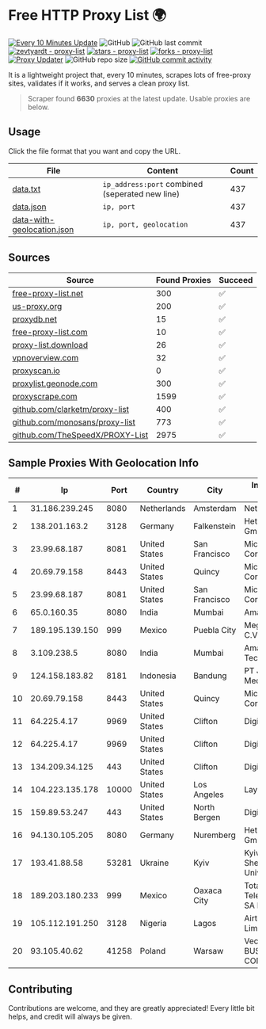 
# Free HTTP Proxy List 🌍

[![Every 10 Minutes Update](https://github.com/mertguvencli/http-proxy-list/actions/workflows/main.yml/badge.svg?branch=main)](https://github.com/mertguvencli/http-proxy-list/actions/workflows/main.yml)
![GitHub](https://img.shields.io/github/license/mertguvencli/http-proxy-list)
![GitHub last commit](https://img.shields.io/github/last-commit/mertguvencli/http-proxy-list)
[![zevtyardt - proxy-list](https://img.shields.io/static/v1?label=zevtyardt&message=proxy-list&color=blue&logo=github)](https://github.com/zevtyardt/proxy-list "Go to GitHub repo")
[![stars - proxy-list](https://img.shields.io/github/stars/zevtyardt/proxy-list?style=social)](https://github.com/zevtyardt/proxy-list)
[![forks - proxy-list](https://img.shields.io/github/forks/zevtyardt/proxy-list?style=social)](https://github.com/zevtyardt/proxy-list)
[![Proxy Updater](https://github.com/zevtyardt/proxy-list/workflows/Proxy%20Updater/badge.svg)](https://github.com/zevtyardt/proxy-list/actions?query=workflow:"Proxy+Updater")
![GitHub repo size](https://img.shields.io/github/repo-size/zevtyardt/proxy-list)
[![GitHub commit activity](https://img.shields.io/github/commit-activity/m/zevtyardt/proxy-list?logo=commits)](https://github.com/zevtyardt/proxy-list/commits/main)

It is a lightweight project that, every 10 minutes, scrapes lots of free-proxy sites, validates if it works, and serves a clean proxy list.

> Scraper found **6630** proxies at the latest update. Usable proxies are below.

## Usage

Click the file format that you want and copy the URL.

|File|Content|Count|
|----|-------|-----|
|[data.txt](https://raw.githubusercontent.com/mertguvencli/http-proxy-list/main/proxy-list/data.txt)|`ip_address:port` combined (seperated new line)|437|
|[data.json](https://raw.githubusercontent.com/mertguvencli/http-proxy-list/main/proxy-list/data.json)|`ip, port`|437|
|[data-with-geolocation.json](https://raw.githubusercontent.com/mertguvencli/http-proxy-list/main/proxy-list/data-with-geolocation.json)|`ip, port, geolocation`|437|

## Sources

|Source|Found Proxies|Succeed|
|------|-------------|-------|
|[free-proxy-list.net](https://free-proxy-list.net)|300|✅|
|[us-proxy.org](https://www.us-proxy.org)|200|✅|
|[proxydb.net](http://proxydb.net)|15|✅|
|[free-proxy-list.com](https://free-proxy-list.com/?page=&port=&type%5B%5D=http&type%5B%5D=https&up_time=0&search=Search)|10|✅|
|[proxy-list.download](https://www.proxy-list.download/HTTP)|26|✅|
|[vpnoverview.com](https://vpnoverview.com/privacy/anonymous-browsing/free-proxy-servers)|32|✅|
|[proxyscan.io](https://www.proxyscan.io)|0|✅|
|[proxylist.geonode.com](https://proxylist.geonode.com/api/proxy-list?limit=300&page=1&sort_by=lastChecked&sort_type=desc&protocols=http,https)|300|✅|
|[proxyscrape.com](https://api.proxyscrape.com/v2/?request=displayproxies&protocol=http&timeout=10000&country=all&ssl=all&anonymity=all)|1599|✅|
|[github.com/clarketm/proxy-list](https://raw.githubusercontent.com/clarketm/proxy-list/master/proxy-list-raw.txt)|400|✅|
|[github.com/monosans/proxy-list](https://raw.githubusercontent.com/monosans/proxy-list/main/proxies/http.txt)|773|✅|
|[github.com/TheSpeedX/PROXY-List](https://raw.githubusercontent.com/TheSpeedX/PROXY-List/master/http.txt)|2975|✅|


## Sample Proxies With Geolocation Info

|#|Ip|Port|Country|City|Internet Service Provider|
|-|--|----|-------|----|-------------------------|
|1|31.186.239.245|8080|Netherlands|Amsterdam|NetSkope Inc|
|2|138.201.163.2|3128|Germany|Falkenstein|Hetzner Online GmbH|
|3|23.99.68.187|8081|United States|San Francisco|Microsoft Corporation|
|4|20.69.79.158|8443|United States|Quincy|Microsoft Corporation|
|5|23.99.68.187|8081|United States|San Francisco|Microsoft Corporation|
|6|65.0.160.35|8080|India|Mumbai|Amazon.com|
|7|189.195.139.150|999|Mexico|Puebla City|Mega Cable, S.A. de C.V.|
|8|3.109.238.5|8080|India|Mumbai|Amazon Technologies Inc.|
|9|124.158.183.82|8181|Indonesia|Bandung|PT Jala Lintas Media|
|10|20.69.79.158|8443|United States|Quincy|Microsoft Corporation|
|11|64.225.4.17|9969|United States|Clifton|DigitalOcean, LLC|
|12|64.225.4.17|9969|United States|Clifton|DigitalOcean, LLC|
|13|134.209.34.125|443|United States|Clifton|DigitalOcean, LLC|
|14|104.223.135.178|10000|United States|Los Angeles|LayerHost|
|15|159.89.53.247|443|United States|North Bergen|DigitalOcean, LLC|
|16|94.130.105.205|8080|Germany|Nuremberg|Hetzner Online GmbH|
|17|193.41.88.58|53281|Ukraine|Kyiv|Kyiv National Taras Shevchenko University|
|18|189.203.180.233|999|Mexico|Oaxaca City|Total Play Telecomunicaciones SA De CV|
|19|105.112.191.250|3128|Nigeria|Lagos|Airtel Networks Limited|
|20|93.105.40.62|41258|Poland|Warsaw|Vectra S.A. BUSINESS P2P CONNECTIONS|



## Contributing

Contributions are welcome, and they are greatly appreciated! Every
little bit helps, and credit will always be given.

